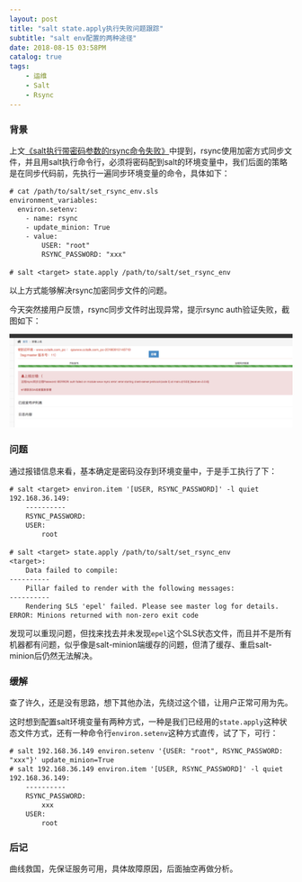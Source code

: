 ```yaml
---
layout: post
title: "salt state.apply执行失败问题跟踪"
subtitle: "salt env配置的两种途径"
date: 2018-08-15 03:58PM
catalog: true
tags:
    - 运维
    - Salt
    - Rsync
---
```


### 背景

上文[《salt执行带密码参数的rsync命令失败》][1]中提到，rsync使用加密方式同步文件，并且用salt执行命令行，必须将密码配到salt的环境变量中，我们后面的策略是在同步代码前，先执行一遍同步环境变量的命令，具体如下：

```
# cat /path/to/salt/set_rsync_env.sls 
environment_variables:
  environ.setenv:
    - name: rsync
    - update_minion: True
    - value:
        USER: "root"
        RSYNC_PASSWORD: "xxx"

# salt <target> state.apply /path/to/salt/set_rsync_env
```

以上方式能够解决rsync加密同步文件的问题。

今天突然接用户反馈，rsync同步文件时出现异常，提示rsync auth验证失败，截图如下：

![img](/img/in-post/post-180815-salt-env-failed/walle-rsync-auth-failed.jpg)

### 问题

通过报错信息来看，基本确定是密码没存到环境变量中，于是手工执行了下：

```
# salt <target> environ.item '[USER, RSYNC_PASSWORD]' -l quiet
192.168.36.149:
    ----------
    RSYNC_PASSWORD:
    USER:
        root

# salt <target> state.apply /path/to/salt/set_rsync_env
<target>:
    Data failed to compile:
----------
    Pillar failed to render with the following messages:
----------
    Rendering SLS 'epel' failed. Please see master log for details.
ERROR: Minions returned with non-zero exit code
```

发现可以重现问题，但找来找去并未发现`epel`这个SLS状态文件，而且并不是所有机器都有问题，似乎像是salt-minion端缓存的问题，但清了缓存、重启salt-minion后仍然无法解决。

### 缓解

查了许久，还是没有思路，想下其他办法，先绕过这个错，让用户正常可用为先。

这时想到配置salt环境变量有两种方式，一种是我们已经用的`state.apply`这种状态文件方式，还有一种命令行`environ.setenv`这种方式直传，试了下，可行：

```
# salt 192.168.36.149 environ.setenv '{USER: "root", RSYNC_PASSWORD: "xxx"}' update_minion=True
# salt 192.168.36.149 environ.item '[USER, RSYNC_PASSWORD]' -l quiet
192.168.36.149:
    ----------
    RSYNC_PASSWORD:
        xxx
    USER:
        root
```

### 后记

曲线救国，先保证服务可用，具体故障原因，后面抽空再做分析。

[1]: https://stephenzhou.net/2018/07/11/salt-failed-run-rsync-with-password/